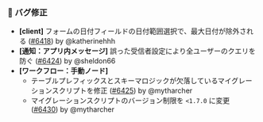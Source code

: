 ### 🐛 バグ修正

- **[client]** フォームの日付フィールドの日付範囲選択で、最大日付が除外される ([#6418](https://github.com/nocobase/nocobase/pull/6418)) by @katherinehhh
- **[通知：アプリ内メッセージ]** 誤った受信者設定により全ユーザーのクエリを防ぐ ([#6424](https://github.com/nocobase/nocobase/pull/6424)) by @sheldon66
- **[ワークフロー：手動ノード]**
  - テーブルプレフィックスとスキーマロジックが欠落しているマイグレーションスクリプトを修正 ([#6425](https://github.com/nocobase/nocobase/pull/6425)) by @mytharcher
  - マイグレーションスクリプトのバージョン制限を `<1.7.0` に変更 ([#6430](https://github.com/nocobase/nocobase/pull/6430)) by @mytharcher
